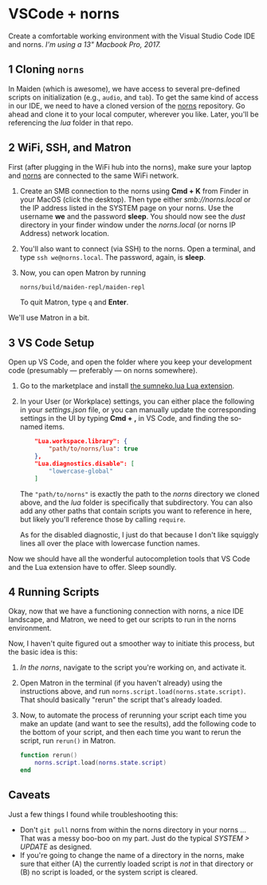 # VSCode + norns

Create a comfortable working environment with the Visual Studio Code IDE and norns. *I'm using a 13" Macbook Pro, 2017.*

## 1 Cloning `norns`

In Maiden (which is awesome), we have access to several pre-defined scripts on initialization (e.g., `audio`, and `tab`). To get the same kind of access in our IDE, we need to have a cloned version of the [norns](https://github.com/monome/norns) repository. Go ahead and clone it to your local computer, wherever you like. Later, you'll be referencing the *lua* folder in that repo.

## 2 WiFi, SSH, and Matron

First (after plugging in the WiFi hub into the norns), make sure your laptop and [norns](https://monome.org/docs/norns/play/#wifi) are connected to the same WiFi network.

1. Create an SMB connection to the norns using **Cmd + K** from Finder in your MacOS (click the desktop). Then type either *smb://norns.local* or the IP address listed in the SYSTEM page on your norns. Use the username **we** and the password **sleep**. You should now see the *dust* directory in your finder window under the *norns.local* (or norns IP Address) network location.

2. You'll also want to connect (via SSH) to the norns. Open a terminal, and type `ssh we@norns.local`. The password, again, is **sleep**.

3. Now, you can open Matron by running

    ```bash
    norns/build/maiden-repl/maiden-repl
    ```

    To quit Matron, type `q` and **Enter**.

We'll use Matron in a bit.

## 3 VS Code Setup

Open up VS Code, and open the folder where you keep your development code (presumably — preferably — on norns somewhere). 

1. Go to the marketplace and install [the sumneko.lua Lua extension](https://marketplace.visualstudio.com/items?itemName=sumneko.lua). 
   
2. In your User (or Workplace) settings, you can either place the following in your *settings.json* file, or you can manually update the corresponding settings in the UI by typing **Cmd + ,** in VS Code, and finding the so-named items.

    ```json
        "Lua.workspace.library": {
            "path/to/norns/lua": true
        },
        "Lua.diagnostics.disable": [
            "lowercase-global"
        ]
    ```
    The `"path/to/norns"` is exactly the path to the *norns* directory we cloned above, and the *lua* folder is specifically that subdirectory. You can also add any other paths that contain scripts you want to reference in here, but likely you'll reference those by calling `require`.

    As for the disabled diagnostic, I just do that because I don't like squiggly lines all over the place with lowercase function names.

Now we should have all the wonderful autocompletion tools that VS Code and the Lua extension have to offer. Sleep soundly.

## 4 Running Scripts

Okay, now that we have a functioning connection with norns, a nice IDE landscape, and Matron, we need to get our scripts to run in the norns environment.

Now, I haven't quite figured out a smoother way to initiate this process, but the basic idea is this:

1. *In the norns*, navigate to the script you're working on, and activate it.

2. Open Matron in the terminal (if you haven't already) using the instructions above, and run `norns.script.load(norns.state.script)`. That should basically "rerun" the script that's already loaded. 

3. Now, to automate the process of rerunning your script each time you make an update (and want to see the results), add the following code to the bottom of your script, and then each time you want to rerun the script, run `rerun()` in Matron.

    ```lua
    function rerun()
        norns.script.load(norns.state.script)
    end
    ```

## Caveats

Just a few things I found while troubleshooting this:

- Don't `git pull` norns from within the norns directory in your norns ... That was a messy boo-boo on my part. Just do the typical *SYSTEM > UPDATE* as designed.
- If you're going to change the name of a directory in the norns, make sure that either (A) the currently loaded script is *not* in that directory or (B) no script is loaded, or the system script is cleared.
